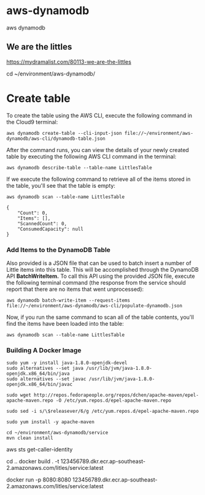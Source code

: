 # aws-dynamodb
aws dynamodb

## We are the littles
https://mydramalist.com/80113-we-are-the-littles


cd ~/environment/aws-dynamodb/


# Create table


To create the table using the AWS CLI, execute the following command in the Cloud9 terminal:

```
aws dynamodb create-table --cli-input-json file://~/environment/aws-dynamodb/aws-cli/dynamodb-table.json
```

After the command runs, you can view the details of your newly created table by executing the following AWS CLI command in the terminal:

```
aws dynamodb describe-table --table-name LittlesTable
```


If we execute the following command to retrieve all of the items stored in the table, you'll see that the table is empty:

```
aws dynamodb scan --table-name LittlesTable
```

```
{
    "Count": 0,
    "Items": [],
    "ScannedCount": 0,
    "ConsumedCapacity": null
}
```


### Add Items to the DynamoDB Table

Also provided is a JSON file that can be used to batch insert a number of Little items into this table.  This will be accomplished through the DynamoDB API **BatchWriteItem.** To call this API using the provided JSON file, execute the following terminal command (the response from the service should report that there are no items that went unprocessed):

```
aws dynamodb batch-write-item --request-items file://~/environment/aws-dynamodb/aws-cli/populate-dynamodb.json
```

Now, if you run the same command to scan all of the table contents, you'll find the items have been loaded into the table:

```
aws dynamodb scan --table-name LittlesTable
```


### Building A Docker Image

```
sudo yum -y install java-1.8.0-openjdk-devel
sudo alternatives --set java /usr/lib/jvm/java-1.8.0-openjdk.x86_64/bin/java
sudo alternatives --set javac /usr/lib/jvm/java-1.8.0-openjdk.x86_64/bin/javac

sudo wget http://repos.fedorapeople.org/repos/dchen/apache-maven/epel-apache-maven.repo -O /etc/yum.repos.d/epel-apache-maven.repo

sudo sed -i s/\$releasever/6/g /etc/yum.repos.d/epel-apache-maven.repo

sudo yum install -y apache-maven
```

```
cd ~/environment/aws-dynamodb/service
mvn clean install
```

aws sts get-caller-identity


cd ..
docker build . -t 123456789.dkr.ecr.ap-southeast-2.amazonaws.com/litles/service:latest

docker run -p 8080:8080 123456789.dkr.ecr.ap-southeast-2.amazonaws.com/litles/service:latest